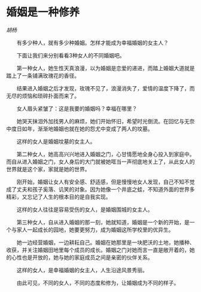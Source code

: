 # 婚姻是一种修养

*胡杨*

　　有多少种人，就有多少种婚姻。怎样才能成为幸福婚姻的女主人？

　　下面让我们来分别看看3种女人的不同婚姻吧。

　　第一种女人，她生性天真浪漫，以为婚姻是恋爱的递进，而踏上婚姻大道就是踏上了一条铺满玫瑰花的香径。

　　结果进入婚姻之后才发现，玫瑰不见了，浪漫消失了，爱情的温度下降了，而无尽的烦恼和琐碎扑面而来了。

　　女人眉头紧皱了：这是我要的婚姻吗？幸福在哪里？

　　她哭天抹泪外加找男人的麻烦，她们开始怀旧，希望时光倒流。在回忆与无奈中度日如年，渐渐地婚姻也就在她的怨尤中变成了两人的坟墓。

　　这样的女人是婚姻坟墓的女主人。

　　第二种女人，她高高兴兴地进入婚姻之门，心甘情愿地全身心投入到家庭中。而自从进入婚姻之门，女人身后的大门就被她哐当一声彻底地关上了，从此女人的世界就是这个家，家就是她的世界。

　　刚开始，婚姻让女人有安全感、舒适感，但是慢慢地女人发现，自己不知不觉成了丈夫和孩子奚落、讥笑的对象。因为她像一个井底之蛙，不知道外面的世界多精彩，又忘记了人生的根本目的是自我实现。

　　这样的女人往往是容易受伤的女人，是婚姻围城的女主人。

　　第三种女人，自从进入婚姻的那一刻，她就知道，婚姻是一个新的开始，是一个与家人一起成长的园地，她要更努力，成为婚姻这所学校里的优异生。

　　她一边经营婚姻，一边耕耘自己。婚姻在她那里是一块肥沃的土地，她播种、收获，并关注婚姻田地里每个成员的成长。婚姻之门对她而言一直是敞开着的，她的心性也是开放的，她与她的家庭成员之间是亲密的伙伴关系。

　　这样的女人，是幸福婚姻的女主人，人生沿途风景秀丽。

　　由此可见，不同的女人，不同的态度和修为，让婚姻成为不同的样子。